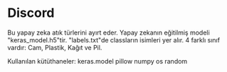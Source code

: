 # Discord
Bu yapay zeka atık türlerini ayırt eder. Yapay zekanın eğitilmiş modeli "keras_model.h5"tir. "labels.txt"de classların isimleri yer alır. 4 farklı sınıf vardır: Cam, Plastik, Kağıt ve Pil.

Kullanılan kütüthaneler:
keras.model
pillow
numpy
os
random

